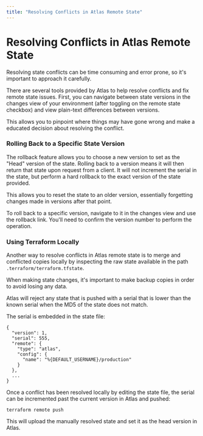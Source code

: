 ```yaml
---
title: "Resolving Conflicts in Atlas Remote State"
---
```


# Resolving Conflicts in Atlas Remote State

Resolving state conflicts can be time consuming and error prone, so
it's important to approach it carefully.

There are several tools provided by Atlas to help resolve conflicts
and fix remote state issues. First, you can navigate between state
versions in the changes view of your environment (after toggling on
the remote state checkbox) and view plain-text differences between
versions.

This allows you to pinpoint where things may have gone wrong and
make a educated decision about resolving the conflict.

### Rolling Back to a Specific State Version

The rollback feature allows you to choose a new version to set as the
"Head" version of the state. Rolling back to a version means it will
then return that state upon request from a client. It will not
increment the serial in the state, but perform a hard rollback to the
exact version of the state provided.

This allows you to reset the state to an older version, essentially
forgetting changes made in versions after that point.

To roll back to a specific version, navigate to it in the changes view
and use the rollback link. You'll need to confirm the version number
to perform the operation.

### Using Terraform Locally

Another way to resolve conflicts in Atlas remote state
is to merge and conflicted copies locally by inspecting the
raw state available in the path `.terraform/terraform.tfstate`.

When making state changes, it's important to make backup copies in
order to avoid losing any data.

Atlas will reject any state that is pushed with a serial that is lower
than the known serial when the MD5 of the state does not match.

The serial is embedded in the state file:

    {
      "version": 1,
      "serial": 555,
      "remote": {
        "type": "atlas",
        "config": {
          "name": "%{DEFAULT_USERNAME}/production"
        }
      },
      ...
    }

Once a conflict has been resolved locally by editing the state file,
the serial can be incremented past the current version in Atlas and
pushed:

    terraform remote push

This will upload the manually resolved state and set it as the head
version in Atlas.

